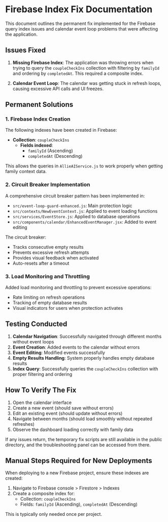 # Firebase Index Fix Documentation

This document outlines the permanent fix implemented for the Firebase query index issues and calendar event loop problems that were affecting the application.

## Issues Fixed

1. **Missing Firebase Index**: The application was throwing errors when trying to query the `coupleCheckIns` collection with filtering by `familyId` and ordering by `completedAt`. This required a composite index.

2. **Calendar Event Loop**: The calendar was getting stuck in refresh loops, causing excessive API calls and UI freezes.

## Permanent Solutions

### 1. Firebase Index Creation

The following indexes have been created in Firebase:

- **Collection**: `coupleCheckIns`
  - **Fields indexed**: 
    - `familyId` (Ascending)
    - `completedAt` (Descending)

This allows the queries in `AllieAIService.js` to work properly when getting family context data.

### 2. Circuit Breaker Implementation

A comprehensive circuit breaker pattern has been implemented in:

- `src/event-loop-guard-enhanced.js`: Main protection logic
- `src/contexts/NewEventContext.js`: Applied to event loading functions
- `src/services/EventStore.js`: Applied to database operations
- `src/components/calendar/EnhancedEventManager.jsx`: Added to event editing

The circuit breaker:
- Tracks consecutive empty results
- Prevents excessive refresh attempts
- Provides visual feedback when activated
- Auto-resets after a timeout

### 3. Load Monitoring and Throttling

Added load monitoring and throttling to prevent excessive operations:
- Rate limiting on refresh operations
- Tracking of empty database results
- Visual indicators for users when protection activates

## Testing Conducted

1. **Calendar Navigation**: Successfully navigated through different months without event loops
2. **Event Creation**: Added events to the calendar without errors
3. **Event Editing**: Modified events successfully
4. **Empty Results Handling**: System properly handles empty database results
5. **Index Query**: Successfully queries the `coupleCheckIns` collection with proper filtering and ordering

## How To Verify The Fix

1. Open the calendar interface
2. Create a new event (should save without errors)
3. Edit an existing event (should update without errors)
4. Navigate between months (should load smoothly without repeated refreshes)
5. Observe the dashboard loading correctly with family data

If any issues return, the temporary fix scripts are still available in the public directory, and the troubleshooting panel can be accessed from there.

## Manual Steps Required for New Deployments

When deploying to a new Firebase project, ensure these indexes are created:

1. Navigate to Firebase console > Firestore > Indexes
2. Create a composite index for:
   - Collection: `coupleCheckIns`
   - Fields: `familyId` (Ascending), `completedAt` (Descending)

This is typically only needed once per project.